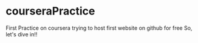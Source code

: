 # courseraPractice
First Practice on coursera
trying to host first website on github for free
So, let's dive in!!
